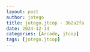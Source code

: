 ```yaml
---
layout: post
author: jotego
title: jotego.jtcop - 3b2a2fa
date: 2024-12-14
categories: [Arcade, jtcop]
tags: [jotego.jtcop]
---
```


